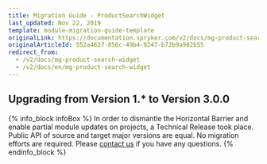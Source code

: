```yaml
---
title: Migration Guide - ProductSearchWidget
last_updated: Nov 22, 2019
template: module-migration-guide-template
originalLink: https://documentation.spryker.com/v2/docs/mg-product-search-widget
originalArticleId: 552a4627-856c-49b4-9247-b72b9a902b55
redirect_from:
  - /v2/docs/mg-product-search-widget
  - /v2/docs/en/mg-product-search-widget
---
```


## Upgrading from Version 1.* to Version 3.0.0

{% info_block infoBox %}
In order to dismantle the Horizontal Barrier and enable partial module updates on projects, a Technical Release took place. Public API of source and target major versions are equal. No migration efforts are required. Please [contact us](https://spryker.com/en/support/) if you have any questions.
{% endinfo_block %}
